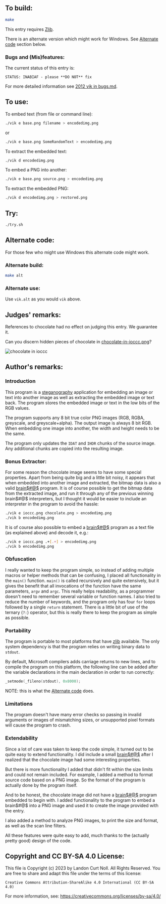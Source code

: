 ## To build:

```sh
make
```

This entry requires [Zlib](https://www.zlib.net).

There is an alternate version which might work for Windows. See [Alternate
code](#alternate-code) section below.


### Bugs and (Mis)features:

The current status of this entry is:

```
STATUS: INABIAF - please **DO NOT** fix
```

For more detailed information see [2012 vik in bugs.md](/bugs.md#2012-vik).


## To use:

To embed text (from file or command line):

```sh
./vik e base.png filename > encodedimg.png
```

or

```sh
./vik e base.png SomeRandomText > encodedimg.png
```

To extract the embedded text:

```sh
./vik d encodedimg.png
```

To embed a PNG into another:

```sh
./vik e base.png source.png > encodedimg.png
```

To extract the embedded PNG:

```sh
./vik d encodedimg.png > restored.png
```


## Try:

```sh
./try.sh
```


## Alternate code:

For those few who might use Windows this alternate code might work.


### Alternate build:

```sh
make alt
```


### Alternate use:

Use `vik.alt` as you would `vik` above.


## Judges' remarks:

References to chocolate had no effect on judging this entry. We
guarantee it.

Can you discern hidden pieces of chocolate in
[chocolate-in-ioccc.png](chocolate-in-ioccc.png)?

![chocolate in ioccc](chocolate-in-ioccc.png "Chocolate in IOCCC")


## Author's remarks:

### Introduction

This program is a [steganography](https://en.wikipedia.org/wiki/Steganography)
application for embedding an image or text into another image as well as
extracting the embedded image or text back.  The program stores the embedded
image or text in the low bits of the RGB values.

The program supports any 8 bit true color PNG images (RGB, RGBA, greyscale,
and greyscale+alpha). The output image is always 8 bit RGB. When embedding
one image into another, the width and height needs to be the same.

The program only updates the `IDAT` and `IHDR` chunks of the source image. Any
additional chunks are copied into the resulting image.


### Bonus Extractor:

For some reason the chocolate image seems to have some special properties.
Apart from being quite big and a little bit noisy, it appears that when embedded
into another image and extracted, the bitmap data is also a valid
[brain\$#@\$](https://en.wikipedia.org/wiki/Brainfuck) program. It is of course
possible to get the bitmap data from the extracted image, and run it through any
of the previous winning brain\$#@\$ interpreters, but I thought it would be easier
to include an interpreter in the program to avoid the hassle:

```sh
./vik e ioccc.png chocolate.png > encodedimg.png
./vik b encodedimg.png
```

It is of course also possible to embed a
[brain\$#@\$](https://en.wikipedia.org/wiki/Brainfuck) program as a text file
(as explained above) and decode it, e.g.:

```sh
./vik e ioccc.png .+[.+] > encodedimg.png
./vik b encodedimg.png
```

### Obfuscation

I really wanted to keep the program simple, so instead of adding multiple macros
or helper methods that can be confusing, I placed all functionality in the
`main()` function. `main()` is called recursively and quite extensively, but it
gives the benefit that all invocations of the function have the same parameters,
`argv` and `argc`. This really helps readability, as a programmer doesn't need
to remember several variable or function names. I also tried to reduce the
number of keywords, and the program only has four `for` loops followed by a single
`return` statement. There is a little bit of use of the ternary (`?:`) operator,
but this is really there to keep the program as simple as possible.


### Portability

The program is portable to most platforms that have [zlib](https://www.zlib.net)
available. The only system dependency is that the program relies on writing
binary data to `stdout`.

By default, Microsoft compilers adds carriage returns to new lines, and to
compile the program on this platform, the following line can be added after
the variable declarations in the main declaration in order to run
correctly:

```c
_setmode(_fileno(stdout), 0x8000);
```

NOTE: this is what the [Alternate code](#alternate-code) does.


### Limitations

The program doesn't have many error checks so passing in invalid arguments
or images of mismatching sizes, or unsupported pixel formats will cause the
program to crash.


### Extendability

Since a lot of care was taken to keep the code simple, it turned out to be
quite easy to extend functionality. I did include a small
[brain\$#@\$](https://en.wikipedia.org/wiki/Brainfuck) after I
realized that the chocolate image had some interesting properties.

But there is more functionality I added that didn't fit within the size
limits and could not remain included. For example, I added a method to
format source code based on a PNG image. So the format of the program is
actually done by the program itself.

And to be honest, the chocolate image did not have a
[brain\$#@\$](https://en.wikipedia.org/wiki/Brainfuck) program
embedded to begin with. I added functionality to the program to embed a
brain\$#@\$ into a PNG image and used it to create the image provided with
the entry.

I also added a method to analyze PNG images, to print the size and format,
as well as the scan line filters.

All these features were quite easy to add, much thanks to the (actually
pretty good) design of the code.


## Copyright and CC BY-SA 4.0 License:

This file is Copyright (c) 2023 by Landon Curt Noll.  All Rights Reserved.
You are free to share and adapt this file under the terms of this license:

    Creative Commons Attribution-ShareAlike 4.0 International (CC BY-SA 4.0)

For more information, see: https://creativecommons.org/licenses/by-sa/4.0/
